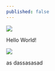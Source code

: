 ```yaml
---
published: false
---
```

<div class="featured">
<a href="{{ page.url }}">
<img src="{{site.url}}/images/Friends.jpg" />
</a>
</div>

Hello World!

<p class="centered-text">
<img class="centered" src="{{site.url}}/images/tinder.png" />
</p>
as
dassasasad